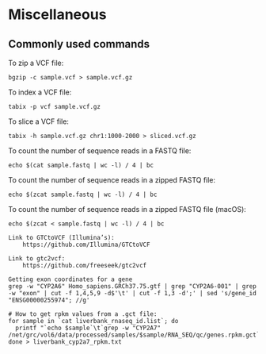 # Miscellaneous

## Commonly used commands

To zip a VCF file:

```
bgzip -c sample.vcf > sample.vcf.gz
```

To index a VCF file:

```
tabix -p vcf sample.vcf.gz
```

To slice a VCF file:

```
tabix -h sample.vcf.gz chr1:1000-2000 > sliced.vcf.gz
```

To count the number of sequence reads in a FASTQ file:

```
echo $(cat sample.fastq | wc -l) / 4 | bc
```

To count the number of sequence reads in a zipped FASTQ file:

```
echo $(zcat sample.fastq | wc -l) / 4 | bc
```

To count the number of sequence reads in a zipped FASTQ file (macOS):

```
echo $(zcat < sample.fastq | wc -l) / 4 | bc
```




```
Link to GTCtoVCF (Illumina’s):
	https://github.com/Illumina/GTCtoVCF

Link to gtc2vcf:
  	https://github.com/freeseek/gtc2vcf
```


```
Getting exon coordinates for a gene
grep -w "CYP2A6" Homo_sapiens.GRCh37.75.gtf | grep "CYP2A6-001" | grep -w "exon" | cut -f 1,4,5,9 -d$'\t' | cut -f 1,3 -d';' | sed 's/gene_id "ENSG00000255974"; //g'

# How to get rpkm values from a .gct file:
for sample in `cat liverbank_rnaseq_id.list`; do
  printf "`echo $sample`\t`grep -w "CYP2A7" /net/grc/vol6/data/processed/samples/$sample/RNA_SEQ/qc/genes.rpkm.gct`\n";
done > liverbank_cyp2a7_rpkm.txt
```
